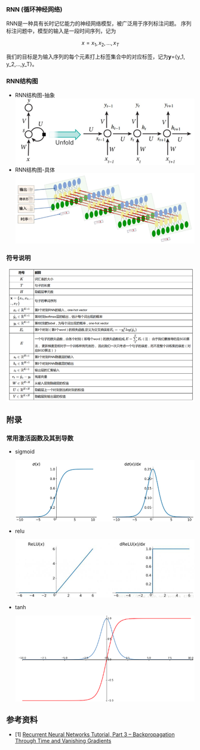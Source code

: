 ### RNN (循环神经网络)
RNN是一种具有长时记忆能力的神经网络模型，被广泛用于序列标注问题。
序列标注问题中，模型的输入是一段时间序列，记为

$$ x={x_1,x_2,...,x_T} $$

我们的目标是为输入序列的每个元素打上标签集合中的对应标签，记为**y**={y_1,
y_2,...,y_T}。

### RNN结构图
- RNN结构图-抽象
    ![sigmoid](./pics/RNN-diagram.png)
- RNN结构图-具体
    ![sigmoid](./pics/RNN-diagram_2.png)
### 符号说明
![sigmoid](./pics/symbol.png)

## 附录
### 常用激活函数及其到导数
- sigmoid

    ![sigmoid](./pics/sigmoid.png)
- relu

    ![relu](./pics/relu.png)
- tanh

    ![tanh](./pics/tanh.png)

## 参考资料
- [1] [Recurrent Neural Networks Tutorial, Part 3 – Backpropagation Through Time and Vanishing Gradients
](http://www.wildml.com/2015/10/recurrent-neural-networks-tutorial-part-3-backpropagation-through-time-and-vanishing-gradients/)

